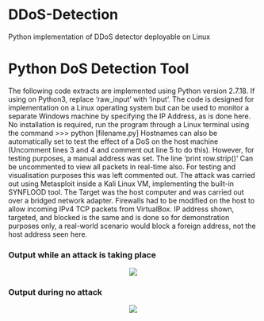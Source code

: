 # DDoS-Detection
Python implementation of DDoS detector deployable on Linux

<h1> Python DoS Detection Tool </h1>

The following code extracts are implemented using Python version 2.7.18. If using on Python3, replace ‘raw_input’ with ‘input’. The code is designed for implementation on a Linux operating system but can be used to monitor a separate Windows machine by specifying the IP Address, as is done here. No installation is required, run the program through a Linux terminal using the command >>> python [filename.py]
Hostnames can also be automatically set to test the effect of a DoS on the host machine (Uncomment lines 3 and 4 and comment out line 5 to do this). However, for testing purposes, a manual address was set.
The line ‘print row.strip()’ Can be uncommented to view all packets in real-time also. For testing and visualisation purposes this was left commented out. The attack was carried out using Metasploit inside a Kali Linux VM, implementing the built-in SYNFLOOD tool. The Target was the host computer and was carried out over a bridged network adapter. Firewalls had to be modified on the host to allow incoming IPv4 TCP packets from VirtualBox. IP address shown, targeted, and blocked is the same and is done so for demonstration purposes only, a real-world scenario would block a foreign address, not the host address seen here.

<h3> Output while an attack is taking place </h3>

<p align="center">
  <img src="https://user-images.githubusercontent.com/45834305/152824201-a625b750-3a71-4e75-a498-27c37d045192.png">
</p>

<h3> Output during no attack </h3>

<p align="center">
  <img src="https://user-images.githubusercontent.com/45834305/152824379-374796fc-d0b8-4837-9f5f-371f8739e4be.png">
</p>
